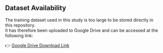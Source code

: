 ## Dataset Availability

The training dataset used in this study is too large to be stored directly in this repository.  
It has therefore been uploaded to Google Drive and can be accessed at the following link:

👉 [Google Drive Download Link](https://drive.google.com/drive/folders/1ZCRnk3fxClO3w5jAB3t1ZoSm_aa94C1g?usp=sharing)
